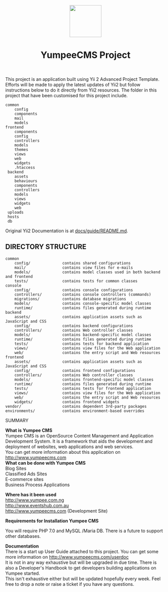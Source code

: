 <p align="center">
    <a href="http://www.yumpeecms.com" target="_blank">
        <img src="http://www.yumpeecms.com/uploads/223evp6ir0ll0gabvnnvqsubu1/15185238825a82d5ead96e01-68510255.png" height="100px">
    </a>
    <h1 align="center">YumpeeCMS Project</h1>
    <br>
</p>

This project is an application built using  Yii 2 Advanced Project Template. Efforts will be made to apply the latest updates of Yii2 but follow instructions below to do it directly from Yii2 resources. The folder in this project that have been customised for this project include. 
```
common
    config
    components
    mail
    models
frontend
    components
    config
    controllers
    models
    themes
    views
    web
    widgets
    .htaccess
 backend
    assets
    behaviours
    components
    controllers
    models
    views
    widgets
    web
 uploads
 hosts
 db
 ```


Original Yii2 Documentation is at [docs/guide/README.md](docs/guide/README.md).



DIRECTORY STRUCTURE
-------------------

```
common
    config/              contains shared configurations
    mail/                contains view files for e-mails
    models/              contains model classes used in both backend and frontend
    tests/               contains tests for common classes    
console
    config/              contains console configurations
    controllers/         contains console controllers (commands)
    migrations/          contains database migrations
    models/              contains console-specific model classes
    runtime/             contains files generated during runtime
backend
    assets/              contains application assets such as JavaScript and CSS
    config/              contains backend configurations
    controllers/         contains Web controller classes
    models/              contains backend-specific model classes
    runtime/             contains files generated during runtime
    tests/               contains tests for backend application    
    views/               contains view files for the Web application
    web/                 contains the entry script and Web resources
frontend
    assets/              contains application assets such as JavaScript and CSS
    config/              contains frontend configurations
    controllers/         contains Web controller classes
    models/              contains frontend-specific model classes
    runtime/             contains files generated during runtime
    tests/               contains tests for frontend application
    views/               contains view files for the Web application
    web/                 contains the entry script and Web resources
    widgets/             contains frontend widgets
vendor/                  contains dependent 3rd-party packages
environments/            contains environment-based overrides
```


SUMMARY

**What is Yumpee CMS**<br>
Yumpee CMS is an OpenSource Content Management and Application Development System. It is a framework that aids the development and deployment of websites, web applications and web services.
<br>You can get more information about this application on http://www.yumpeecms.com
<br>
**What can be done with Yumpee CMS**<br>
Blog Sites<br>
Classified Ads Sites<br>
E-commerce sites<br>
Business Process Applications<br>

**Where has it been used**<br>
http://www.yumpee.com.ng <br>
http://www.eventshub.com.au <br>
http://www.yumpeecms.com (Development Site)


**Requirements for Installation Yumpee CMS**

You  will require PHP 7.0 and MySQL /Maria DB. There is a future to support other databases.


**Documentation**
<br>
There is a start up User Guide attached to this project. You can get some more information on http://www.yumpeecms.com/userdoc <br>It is not in any way exhaustive but will be upgraded in due time. There is also a Developer's Handbook to get developers building applications on Yumpee started. <br>
This isn't exhaustive either but will be updated hopefully every week. Feel free to drop a note or raise a ticket if you have any questions. 
